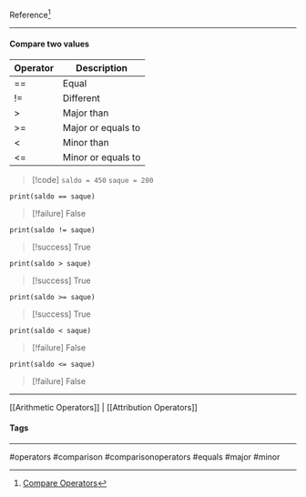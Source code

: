 Reference[^1]
***
#### Compare two values

|Operator|Description |
|--------|-----------|
|\=\=| Equal
|!=| Different|
|>| Major than|
|>=| Major or equals to|
|<| Minor than|
|<=| Minor or equals to|


> [!code]
> `saldo = 450`
> `saque = 200`

`print(saldo == saque)`
>[!failure] False

`print(saldo != saque)`
> [!success] True

`print(saldo > saque)`
> [!success] True

`print(saldo >= saque)`
> [!success] True

`print(saldo < saque)`
>[!failure] False

`print(saldo <= saque)`
>[!failure] False

***
[[Arithmetic Operators]] | [[Attribution Operators]]

#### Tags
***
#operators #comparison #comparisonoperators #equals #major #minor

[^1]: [Compare Operators](https://github.com/digitalinnovationone/trilha-python-dio/blob/main/00%20-%20Fundamentos/operadores_comparacao.py)